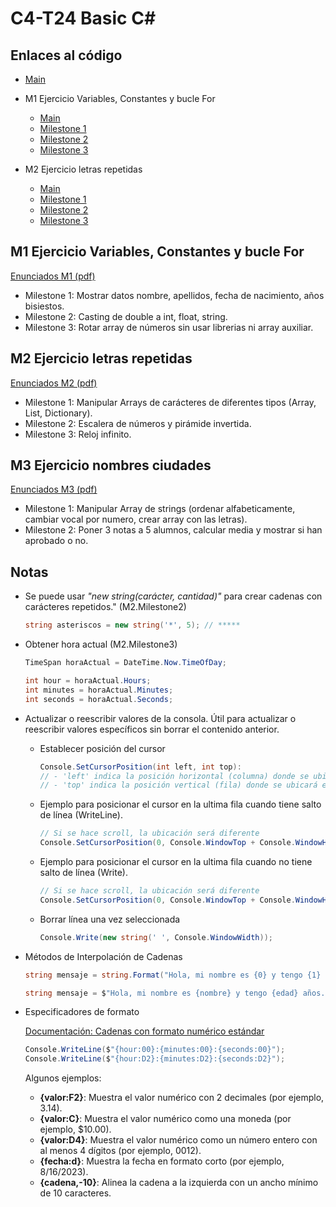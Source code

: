 # C4-T24 Basic C#
## Enlaces al código
- [Main](https://github.com/santiarroyave/sao-fe-gc-ejercicios-c4-T24-basic-c-sharp-08-2023/blob/main/T24-Basic-C-Sharp/Main.cs)

- M1 Ejercicio Variables, Constantes y bucle For 
    - [Main](https://github.com/santiarroyave/sao-fe-gc-ejercicios-c4-T24-basic-c-sharp-08-2023/blob/main/T24-Basic-C-Sharp/M1/Main.cs)
    - [Milestone 1](https://github.com/santiarroyave/sao-fe-gc-ejercicios-c4-T24-basic-c-sharp-08-2023/blob/main/T24-Basic-C-Sharp/M1/Milestone1.cs)
    - [Milestone 2](https://github.com/santiarroyave/sao-fe-gc-ejercicios-c4-T24-basic-c-sharp-08-2023/blob/main/T24-Basic-C-Sharp/M1/Milestone2.cs)
    - [Milestone 3](https://github.com/santiarroyave/sao-fe-gc-ejercicios-c4-T24-basic-c-sharp-08-2023/blob/main/T24-Basic-C-Sharp/M1/Milestone3.cs)

- M2 Ejercicio letras repetidas
    - [Main](https://github.com/santiarroyave/sao-fe-gc-ejercicios-c4-T24-basic-c-sharp-08-2023/blob/main/T24-Basic-C-Sharp/M2/Main.cs)
    - [Milestone 1](https://github.com/santiarroyave/sao-fe-gc-ejercicios-c4-T24-basic-c-sharp-08-2023/blob/main/T24-Basic-C-Sharp/M2/Milestone1.cs)
    - [Milestone 2](https://github.com/santiarroyave/sao-fe-gc-ejercicios-c4-T24-basic-c-sharp-08-2023/blob/main/T24-Basic-C-Sharp/M2/Milestone2.cs)
    - [Milestone 3](https://github.com/santiarroyave/sao-fe-gc-ejercicios-c4-T24-basic-c-sharp-08-2023/blob/main/T24-Basic-C-Sharp/M2/Milestone3.cs)

## M1 Ejercicio Variables, Constantes y bucle For 
[Enunciados M1 (pdf)](https://github.com/santiarroyave/sao-fe-gc-ejercicios-c4-T24-basic-c-sharp-08-2023/blob/main/Enunciados/M1.%20Enunciat%20Variables.pdf)
- Milestone 1: Mostrar datos nombre, apellidos, fecha de nacimiento, años bisiestos.
- Milestone 2: Casting de double a int, float, string.
- Milestone 3: Rotar array de números sin usar librerias ni array auxiliar.

## M2 Ejercicio letras repetidas
[Enunciados M2 (pdf)](https://github.com/santiarroyave/sao-fe-gc-ejercicios-c4-T24-basic-c-sharp-08-2023/blob/main/Enunciados/M2.%20Enunciat%20Lletres%20Repetides.pdf)
- Milestone 1: Manipular Arrays de carácteres de diferentes tipos (Array, List, Dictionary).
- Milestone 2: Escalera de números y pirámide invertida.
- Milestone 3: Reloj infinito.

## M3 Ejercicio nombres ciudades
[Enunciados M3 (pdf)](https://github.com/santiarroyave/sao-fe-gc-ejercicios-c4-T24-basic-c-sharp-08-2023/blob/main/Enunciados/M3.%20Enunciat%20Noms%20Ciutats.pdf)
- Milestone 1: Manipular Array de strings (ordenar alfabeticamente, cambiar vocal por numero, crear array con las letras).
- Milestone 2: Poner 3 notas a 5 alumnos, calcular media y mostrar si han aprobado o no.

## Notas
- Se puede usar *"new string(carácter, cantidad)"* para crear cadenas con carácteres repetidos." (M2.Milestone2)
    ```c#
    string asteriscos = new string('*', 5); // *****
    ```

- Obtener hora actual (M2.Milestone3)
    ```c#
    TimeSpan horaActual = DateTime.Now.TimeOfDay;

    int hour = horaActual.Hours;
    int minutes = horaActual.Minutes;
    int seconds = horaActual.Seconds;
    ```

- Actualizar o reescribir valores de la consola.
    Útil para actualizar o reescribir valores específicos sin borrar el contenido anterior.

    - Establecer posición del cursor
        ```c#
        Console.SetCursorPosition(int left, int top):
        // - 'left' indica la posición horizontal (columna) donde se ubicará el cursor.
        // - 'top' indica la posición vertical (fila) donde se ubicará el cursor.
        ```

    - Ejemplo para posicionar el cursor en la ultima fila cuando tiene salto de línea (WriteLine).
        ```c#
        // Si se hace scroll, la ubicación será diferente
        Console.SetCursorPosition(0, Console.WindowTop + Console.WindowHeight - 2);
        ```

    - Ejemplo para posicionar el cursor en la ultima fila cuando no tiene salto de línea (Write).
        ```c#
        // Si se hace scroll, la ubicación será diferente
        Console.SetCursorPosition(0, Console.WindowTop + Console.WindowHeight - 1);
        ```

    - Borrar línea una vez seleccionada
        ```c#
        Console.Write(new string(' ', Console.WindowWidth));
        ``` 

- Métodos de Interpolación de Cadenas
    ```c#
    string mensaje = string.Format("Hola, mi nombre es {0} y tengo {1} años.", nombre, edad);
    ```

    ```c#
    string mensaje = $"Hola, mi nombre es {nombre} y tengo {edad} años.";
    ```

- Especificadores de formato

    [Documentación: Cadenas con formato numérico estándar](https://learn.microsoft.com/es-es/dotnet/standard/base-types/standard-numeric-format-strings)
    ```c#
    Console.WriteLine($"{hour:00}:{minutes:00}:{seconds:00}");
    Console.WriteLine($"{hour:D2}:{minutes:D2}:{seconds:D2}");
    ```
    Algunos ejemplos:
    - **{valor:F2}**: Muestra el valor numérico con 2 decimales (por ejemplo, 3.14).
    - **{valor:C}**: Muestra el valor numérico como una moneda (por ejemplo, $10.00).
    - **{valor:D4}**: Muestra el valor numérico como un número entero con al menos 4 dígitos (por ejemplo, 0012).
    - **{fecha:d}**: Muestra la fecha en formato corto (por ejemplo, 8/16/2023).
    - **{cadena,-10}**: Alinea la cadena a la izquierda con un ancho mínimo de 10 caracteres.